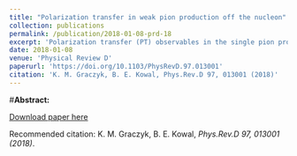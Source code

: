 ```yaml
---
title: "Polarization transfer in weak pion production off the nucleon"
collection: publications
permalink: /publication/2018-01-08-prd-18
excerpt: 'Polarization transfer (PT) observables in the single pion production induced by the charged current interaction of the neutrino with the nucleon are examined. The polarization components of the final nucleon and the charged lepton are calculated within two models for the pion production. The predictions are made for neutrino energy of the order of 1 GeV as well as for the T2K energy distribution. It is demonstrated that the PT observables, the degree of polarization and the polarization components of outgoing fermions, are sensitive to assumptions about the nonresonant background model. In particular it is shown that the normal components of the polarization of the outgoing nucleon and the lepton are determined by the interference between the resonant (RES) and nonresonant (NB) amplitudes. Moreover, the sign of the normal component of the polarization of the charged lepton is fixed by the relative sign between the RES and the NB amplitudes.'
date: 2018-01-08
venue: 'Physical Review D'
paperurl: 'https://doi.org/10.1103/PhysRevD.97.013001'
citation: 'K. M. Graczyk, B. E. Kowal, Phys.Rev.D 97, 013001 (2018)'
---
```

#__Abstract:__ 

[Download paper here](https://journals.aps.org/prd/pdf/10.1103/PhysRevD.97.013001)

Recommended citation: K. M. Graczyk, B. E. Kowal, <i>Phys.Rev.D 97, 013001 (2018)</i>.
